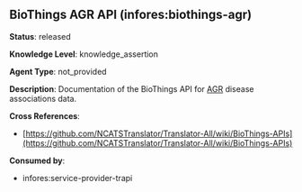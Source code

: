 [//]: # (DO NOT MANUALLY EDIT THIS FILE. IT IS GENERATED FROM A TEMPLATE.)

## BioThings AGR API (infores:biothings-agr)

**Status**: released
  
**Knowledge Level**: knowledge_assertion
  
**Agent Type**: not_provided

**Description**: Documentation of the BioThings API for [AGR](https://www.alliancegenome.org/downloads) disease associations data.

**Cross References**:

- [https://github.com/NCATSTranslator/Translator-All/wiki/BioThings-APIs](https://github.com/NCATSTranslator/Translator-All/wiki/BioThings-APIs)


**Consumed by**:

- infores:service-provider-trapi